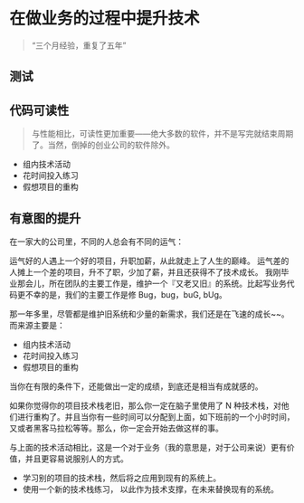 # 在做业务的过程中提升技术

> “三个月经验，重复了五年”

## 测试

## 代码可读性

> 与性能相比，可读性更加重要——绝大多数的软件，并不是写完就结束周期了。当然，倒掉的创业公司的软件除外。

 - 组内技术活动
 - 花时间投入练习
 - 假想项目的重构

## 有意图的提升

在一家大的公司里，不同的人总会有不同的运气：

运气好的人遇上一个好的项目，升职加薪，从此就走上了人生的巅峰。
运气差的人摊上一个差的项目，升不了职，少加了薪，并且还获得不了技术成长。
我刚毕业那会儿，所在团队的主要工作是，维护一个『又老又旧』的系统。比起写业务代码更不幸的是，我们的主要工作是修 Bug，bug，buG, bUg。

那一年多里，尽管都是维护旧系统和少量的新需求，我们还是在飞速的成长~~。而来源主要是：

 - 组内技术活动
 - 花时间投入练习
 - 假想项目的重构

当你在有限的条件下，还能做出一定的成绩，到底还是相当有成就感的。

如果你觉得你的项目技术栈老旧，那么你一定在脑子里使用了 N 种技术栈，对他们进行重构了。并且当你有一些时间可以分配到上面，如下班前的一个小时时间，又或者黑客马拉松等等。那么，你一定会开始去做这样的事。

与上面的技术活动相比，这是一个对于业务（我的意思是，对于公司来说）更有价值，并且更容易说服别人的方式。

 - 学习别的项目的技术栈，然后将之应用到现有的系统上。
 - 使用一个新的技术栈练习， 以此作为技术支撑，在未来替换现有的系统。
